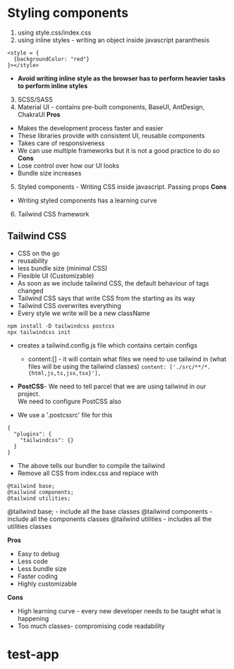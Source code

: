 # Styling components
1. using style.css/index.css 
2. using inline styles - writing an object inside javascript paranthesis
```
<style = {
  {backgroundColor: "red"}
}></style>
```
- **Avoid writing inline style as the browser has to perform heavier tasks to perform inline styles**
3. SCSS/SASS
4. Material UI - contains pre-built components, BaseUI, AntDesign, ChakraUI
**Pros**
- Makes the development process faster and easier
- These libraries provide with consistent UI, reusable components
- Takes care of responsiveness
- We can use multiple frameworks but it is not a good practice to do so
**Cons**
- Lose control over how our UI looks
- Bundle size increases
5. Styled components - Writing CSS inside javascript. Passing props
**Cons**
- Writing styled components has a learning curve
6. Tailwind CSS framework

## Tailwind CSS
- CSS on the go
- reusability
- less bundle size (minimal CSS)
- Flexible UI (Customizable)
- As soon as we include tailwind CSS, the default behaviour of tags changed
- Tailwind CSS says that write CSS from the starting as its way
- Tailwind CSS overwrites everything
- Every style we write will be a new className
```
npm install -D tailwindcss postcss
npx tailwindcss init
```
- creates a tailwind.config.js file which contains certain configs
   - content:[] - it will contain what files we need to use tailwind in (what files will be using the tailwind classes)
   ```content: ['./src/**/*.{html,js,ts,jsx,tsx}'],```

- **PostCSS**- We need to tell parcel that we are using tailwind in our project.\
We need to configure PostCSS also
- We use a '.postcssrc' file for this
```
{
  "plugins": {
    "tailwindcss": {}
  }
}
```
- The above tells our bundler to compile the tailwind
- Remove all CSS from index.css and replace with 
```
@tailwind base;
@tailwind components;
@tailwind utilities;
```
@tailwind base; - include all the base classes
@tailwind components - include all the components classes
@tailwind utilities - includes all the utilities classes

**Pros**
- Easy to debug
- Less code
- Less bundle size
- Faster coding
- Highly customizable

**Cons**
- High learning curve - every new developer needs to be taught what is happening
- Too much classes- compromising code readability
# test-app
